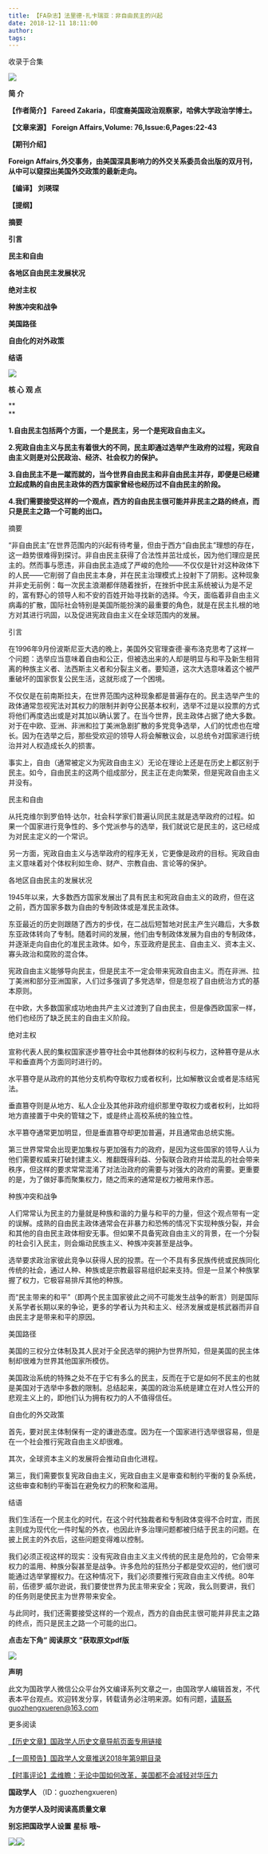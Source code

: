 ```yaml
---
title: 【FA杂志】法里德·扎卡瑞亚：非自由民主的兴起
date: 2018-12-11 18:11:00
author: 
tags: 
---
```



收录于合集

![](/images/3457/2.gif)

  

**简 介**

  

 **【作者简介】 Fareed Zakaria，印度裔美国政治观察家，哈佛大学政治学博士。**

 **【文章来源】 Foreign Affairs,Volume: 76,Issue:6,Pages:22-43**

 **【期刊介绍】**

 **Foreign Affairs,外交事务，由美国深具影响力的外交关系委员会出版的双月刊，从中可以窥探出美国外交政策的最新走向。**

 **【编译】 刘瑛琛**

 **【提纲】**

 **摘要**

 **引言**

 **民主和自由**

 **各地区自由民主发展状况**

 **绝对主权**

 **种族冲突和战争**

 **美国路径**

 **自由化的对外政策**

 **结语**

![](/images/3457/3.jpeg)

 **核 心 观 点**  

 **  
**

 **1.自由民主包括两个方面，一个是民主，另一个是宪政自由主义。**

 **2.宪政自由主义与民主有着很大的不同，民主即通过选举产生政府的过程，宪政自由主义则是对公民政治、经济、社会权力的保护。**

 **3.自由民主不是一蹴而就的，当今世界自由民主和非自由民主并存，即便是已经建立起成熟的自由民主政体的西方国家曾经也经历过不自由民主的阶段。**

 **4.我们需要接受这样的一个观点，西方的自由民主很可能并非民主之路的终点，而只是民主之路一个可能的出口。**

  

  

摘要

  

“非自由民主”在世界范围内的兴起有待考量，但由于西方“自由民主”理想的存在，这一趋势很难得到探讨。非自由民主获得了合法性并茁壮成长，因为他们理应是民主的。然而事与愿违，非自由民主造成了严峻的危险——不仅仅是针对这种政体下的人民——它削弱了自由民主本身，并在民主治理模式上投射下了阴影。这种现象并非史无前例：每一次民主浪潮都伴随着挫折，在挫折中民主系统被认为是不足的，富有野心的领导人和不安的百姓开始寻找新的选择。今天，面临着非自由主义病毒的扩散，国际社会特别是美国所能扮演的最重要的角色，就是在民主扎根的地方对其进行巩固，以及促进宪政自由主义在全球范围内的发展。

  

引言  

在1996年9月份波斯尼亚大选的晚上，美国外交官理查德·豪布洛克思考了这样一个问题：选举应当意味着自由和公正，但被选出来的人却是明显与和平及新生相背离的种族主义者、法西斯主义者和分裂主义者。要知道，这次大选意味着这个被严重破坏的国家恢复公民生活，这就形成了一个困境。

不仅仅是在前南斯拉夫，在世界范围内这种现象都是普遍存在的。民主选举产生的政体通常忽视宪法对其权力的限制并剥夺公民基本权利，选举不过是以投票的方式将他们再度选出或是对其加以确认罢了。在当今世界，民主政体占据了绝大多数。对于在中欧、亚洲、非洲和拉丁美洲急剧扩散的多党竞争选举，人们的忧虑也在增长。因为在选举之后，那些受欢迎的领导人将会解散议会，以总统令对国家进行统治并对人权造成长久的损害。

事实上，自由（通常被定义为宪政自由主义）无论在理论上还是在历史上都区别于民主。如今，自由民主的这两个组成部分，民主正在走向繁荣，但是宪政自由主义并没有。

  

民主和自由

  

从托克维尔到罗伯特·达尔，社会科学家们普遍认同民主就是选举政府的过程。如果一个国家进行竞争性的、多个党派参与的选举，我们就说它是民主的，这已经成为对民主定义的一个常识。

另一方面，宪政自由主义与选举政府的程序无关，它更像是政府的目标。宪政自由主义意味着对个体权利如生命、财产、宗教自由、言论等的保护。

  

各地区自由民主的发展状况

  

1945年以来，大多数西方国家发展出了具有民主和宪政自由主义的政府，但在这之前，西方国家多数为自由的专制政体或是准民主政体。

东亚最近的历史则跟随了西方的步伐，在二战后短暂地对民主产生兴趣后，大多数东亚政体转向了专制。随着时间的发展，他们由专制政体发展为自由的专制政体，并逐渐走向自由化的准民主政体。如今，东亚政府是民主、自由主义、资本主义、寡头政治和腐败的混合体。

宪政自由主义能够导向民主，但是民主不一定会带来宪政自由主义。而在非洲、拉丁美洲和部分亚洲国家，人们过多强调了多党选举，但是忽视了自由统治方式的基本原则。

在中欧，大多数国家成功地由共产主义过渡到了自由民主，但是像西欧国家一样，他们也经历了缺乏民主的自由主义阶段。

  

绝对主权

  

宣称代表人民的集权国家逐步篡夺社会中其他群体的权利与权力，这种篡夺是从水平和垂直两个方面同时进行的。

水平篡夺是从政府的其他分支机构夺取权力或者权利，比如解散议会或者是冻结宪法。

垂直篡夺则是从地方、私人企业及其他非政府组织那里夺取权力或者权利，比如将地方直接置于中央的管辖之下，或是终止高校系统的独立性。

水平篡夺通常更加明显，但是垂直篡夺却更加普遍，并且通常由总统实施。

第三世界常常会出现更加集权与更加强有力的政府，是因为这些国家的领导人认为他们需要权威来打破封建主义、推翻既得利益、分裂联合政府并给混乱的社会带来秩序，但这样的要求常常混淆了对法治政府的需要与对强大的政府的需要。更重要的是，为了做好事而聚集权力，随之而来的通常是权力被用来作恶。

  

种族冲突和战争

  

人们常常认为民主的力量就是种族和谐的力量与和平的力量，但这个观点带有一定的误解。成熟的自由民主政体通常会在非暴力和恐怖的情况下实现种族分裂，并会和其他的自由民主政体相安无事。但如果不具备宪政自由主义的背景，在一个分裂的社会引入民主，则会煽动民族主义、种族冲突甚至是战争。

选举要求政治家彼此竞争以获得人民的投票。在一个不具有多民族传统或民族同化传统的社会，通过人种、种族或是宗教最容易组织起来支持。但是一旦某个种族掌握了权力，它极容易排斥其他的种族。

而“民主带来的和平”（即两个民主国家彼此之间不可能发生战争的断言）则是国际关系学者长期以来的争论，更多的学者认为共和主义、经济发展或是核武器而非自由民主才是带来和平的原因。

  

美国路径

  

美国的三权分立体制及其人民对于全民选举的拥护为世界所知，但是美国的民主体制却很难为世界其他国家所模仿。

美国政治系统的特殊之处不在于它有多么的民主，反而在于它是如何不民主的也就是美国对于选举中多数的限制。总结起来，美国的政治系统是建立在对人性公开的悲观主义上的，即他们认为拥有权力的人不值得信任。

  

自由化的外交政策

  

首先，要对民主体制保有一定的谦逊态度。因为在一个国家进行选举很容易，但是在一个社会推行宪政自由主义却很难。

其次，全球资本主义的发展将会推动自由化进程。

第三，我们需要恢复宪政自由主义，宪政自由主义是审查和制约平衡的复杂系统，这些审查和制约平衡旨在避免权力的积聚和滥用。

  

结语

  

我们生活在一个民主化的时代，在这个时代独裁者和专制政体变得不合时宜，而民主则成为现代化一件时髦的外衣，也因此许多治理问题都被归结于民主的问题。在披上民主的外衣后，这些问题变得难以控制。

我们必须正视这样的现实：没有宪政自由主义主义传统的民主是危险的，它会带来权力的滥用、种族分裂甚至是战争。许多危险的狂热分子都是受欢迎的，他们很可能通过选举掌握权力。在这种情况下，我们必须要推行宪政自由主义传统。80年前，伍德罗·威尔逊说，我们要使世界为民主带来安全；宪政，我么则要讲，我们的任务则是使民主为世界带来安全。

与此同时，我们还需要接受这样的一个观点，西方的自由民主很可能并非民主之路的终点，而只是民主之路一个可能的出口。

  

 **点击左下角“** **阅读原文** **”获取原文pdf版**

![](/images/3457/4.jpeg)

 **声明**

此文为国政学人微信公众平台外文编译系列文章之一，由国政学人编辑首发，不代表本平台观点。欢迎转发分享，转载请务必注明来源。如有问题，请联系guozhengxueren@163.com

  

更多阅读

[【历史文章】国政学人历史文章导航页面专用链接](http://mp.weixin.qq.com/s?__biz=MzI3MTYzMzE5Mw==&mid=2247487647&idx=4&sn=713bf729dca089516e8f304f88955380&chksm=eb3f8ed9dc4807cf89f3e211dd726289dd92edc62a6a8e19953bf2b366bbeffb59d285e95119&scene=21#wechat_redirect)  

[【一周预告】国政学人文章推送2018年第9期目录](http://mp.weixin.qq.com/s?__biz=MzI3MTYzMzE5Mw==&mid=2247488064&idx=1&sn=8890f267b188afb7b824c3b604abf100&chksm=eb3f8c06dc480510fa6b860dd772b411364d11ddc7b39305c02bd422705966bfa1175a0ba54b&scene=21#wechat_redirect)  

[【时事评论】孟维瞻：无论中国如何改革，美国都不会减轻对华压力](http://mp.weixin.qq.com/s?__biz=MzI3MTYzMzE5Mw==&mid=2247488060&idx=1&sn=2638b95cbe791a5b3d2433614f03a54d&chksm=eb3f8c7adc48056c4a2d9bcad7c5e1a735ba428635d5ff1e679407384581f815b842536e814c&scene=21#wechat_redirect)

  

 **国政学人** （ID：guozhengxueren)

  

 **为方便学人及时阅读高质量文章**

 **别忘把国政学人设置** **星标** **哦~**

![](/images/3457/5.gif)![](/images/3457/6.gif)

